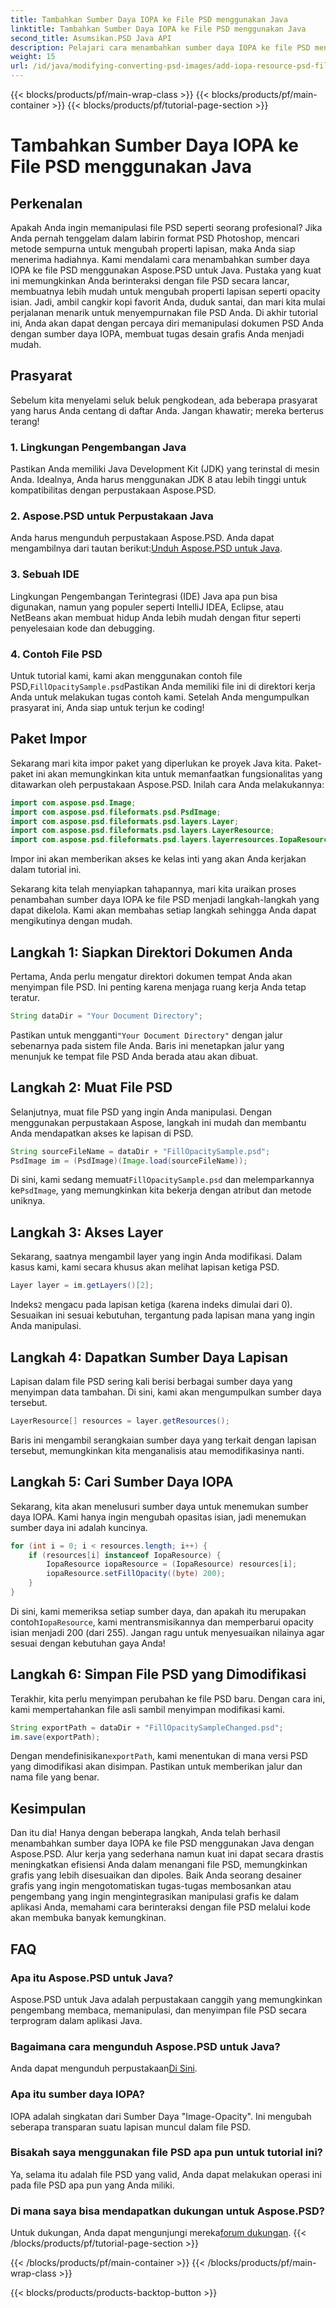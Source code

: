 ```yaml
---
title: Tambahkan Sumber Daya IOPA ke File PSD menggunakan Java
linktitle: Tambahkan Sumber Daya IOPA ke File PSD menggunakan Java
second_title: Asumsikan.PSD Java API
description: Pelajari cara menambahkan sumber daya IOPA ke file PSD menggunakan Aspose.PSD untuk Java dengan panduan komprehensif ini. Langkah sederhana untuk manipulasi grafis yang efektif.
weight: 15
url: /id/java/modifying-converting-psd-images/add-iopa-resource-psd-files/
---
```


{{< blocks/products/pf/main-wrap-class >}}
{{< blocks/products/pf/main-container >}}
{{< blocks/products/pf/tutorial-page-section >}}

# Tambahkan Sumber Daya IOPA ke File PSD menggunakan Java

## Perkenalan
Apakah Anda ingin memanipulasi file PSD seperti seorang profesional? Jika Anda pernah tenggelam dalam labirin format PSD Photoshop, mencari metode sempurna untuk mengubah properti lapisan, maka Anda siap menerima hadiahnya. Kami mendalami cara menambahkan sumber daya IOPA ke file PSD menggunakan Aspose.PSD untuk Java. Pustaka yang kuat ini memungkinkan Anda berinteraksi dengan file PSD secara lancar, membuatnya lebih mudah untuk mengubah properti lapisan seperti opacity isian.
Jadi, ambil cangkir kopi favorit Anda, duduk santai, dan mari kita mulai perjalanan menarik untuk menyempurnakan file PSD Anda. Di akhir tutorial ini, Anda akan dapat dengan percaya diri memanipulasi dokumen PSD Anda dengan sumber daya IOPA, membuat tugas desain grafis Anda menjadi mudah.
## Prasyarat
Sebelum kita menyelami seluk beluk pengkodean, ada beberapa prasyarat yang harus Anda centang di daftar Anda. Jangan khawatir; mereka berterus terang!
### 1. Lingkungan Pengembangan Java
Pastikan Anda memiliki Java Development Kit (JDK) yang terinstal di mesin Anda. Idealnya, Anda harus menggunakan JDK 8 atau lebih tinggi untuk kompatibilitas dengan perpustakaan Aspose.PSD. 
### 2. Aspose.PSD untuk Perpustakaan Java
 Anda harus mengunduh perpustakaan Aspose.PSD. Anda dapat mengambilnya dari tautan berikut:[Unduh Aspose.PSD untuk Java](https://releases.aspose.com/psd/java/).
### 3. Sebuah IDE
Lingkungan Pengembangan Terintegrasi (IDE) Java apa pun bisa digunakan, namun yang populer seperti IntelliJ IDEA, Eclipse, atau NetBeans akan membuat hidup Anda lebih mudah dengan fitur seperti penyelesaian kode dan debugging.
### 4. Contoh File PSD
 Untuk tutorial kami, kami akan menggunakan contoh file PSD,`FillOpacitySample.psd`Pastikan Anda memiliki file ini di direktori kerja Anda untuk melakukan tugas contoh kami.
Setelah Anda mengumpulkan prasyarat ini, Anda siap untuk terjun ke coding!
## Paket Impor
Sekarang mari kita impor paket yang diperlukan ke proyek Java kita. Paket-paket ini akan memungkinkan kita untuk memanfaatkan fungsionalitas yang ditawarkan oleh perpustakaan Aspose.PSD.
Inilah cara Anda melakukannya:
```java
import com.aspose.psd.Image;
import com.aspose.psd.fileformats.psd.PsdImage;
import com.aspose.psd.fileformats.psd.layers.Layer;
import com.aspose.psd.fileformats.psd.layers.LayerResource;
import com.aspose.psd.fileformats.psd.layers.layerresources.IopaResource;
```
Impor ini akan memberikan akses ke kelas inti yang akan Anda kerjakan dalam tutorial ini. 

Sekarang kita telah menyiapkan tahapannya, mari kita uraikan proses penambahan sumber daya IOPA ke file PSD menjadi langkah-langkah yang dapat dikelola. Kami akan membahas setiap langkah sehingga Anda dapat mengikutinya dengan mudah.
## Langkah 1: Siapkan Direktori Dokumen Anda
Pertama, Anda perlu mengatur direktori dokumen tempat Anda akan menyimpan file PSD. Ini penting karena menjaga ruang kerja Anda tetap teratur.
```java
String dataDir = "Your Document Directory";
```
 Pastikan untuk mengganti`"Your Document Directory"` dengan jalur sebenarnya pada sistem file Anda. Baris ini menetapkan jalur yang menunjuk ke tempat file PSD Anda berada atau akan dibuat.
## Langkah 2: Muat File PSD 
Selanjutnya, muat file PSD yang ingin Anda manipulasi. Dengan menggunakan perpustakaan Aspose, langkah ini mudah dan membantu Anda mendapatkan akses ke lapisan di PSD.
```java
String sourceFileName = dataDir + "FillOpacitySample.psd";
PsdImage im = (PsdImage)(Image.load(sourceFileName));
```
 Di sini, kami sedang memuat`FillOpacitySample.psd` dan melemparkannya ke`PsdImage`, yang memungkinkan kita bekerja dengan atribut dan metode uniknya. 
## Langkah 3: Akses Layer 
Sekarang, saatnya mengambil layer yang ingin Anda modifikasi. Dalam kasus kami, kami secara khusus akan melihat lapisan ketiga PSD.
```java
Layer layer = im.getLayers()[2];
```
 Indeks`2` mengacu pada lapisan ketiga (karena indeks dimulai dari 0). Sesuaikan ini sesuai kebutuhan, tergantung pada lapisan mana yang ingin Anda manipulasi.
## Langkah 4: Dapatkan Sumber Daya Lapisan 
Lapisan dalam file PSD sering kali berisi berbagai sumber daya yang menyimpan data tambahan. Di sini, kami akan mengumpulkan sumber daya tersebut.
```java
LayerResource[] resources = layer.getResources();
```
Baris ini mengambil serangkaian sumber daya yang terkait dengan lapisan tersebut, memungkinkan kita menganalisis atau memodifikasinya nanti.
## Langkah 5: Cari Sumber Daya IOPA 
Sekarang, kita akan menelusuri sumber daya untuk menemukan sumber daya IOPA. Kami hanya ingin mengubah opasitas isian, jadi menemukan sumber daya ini adalah kuncinya.
```java
for (int i = 0; i < resources.length; i++) {
    if (resources[i] instanceof IopaResource) {
        IopaResource iopaResource = (IopaResource) resources[i];
        iopaResource.setFillOpacity((byte) 200);
    }
}
```
 Di sini, kami memeriksa setiap sumber daya, dan apakah itu merupakan contoh`IopaResource`, kami mentransmisikannya dan memperbarui opacity isian menjadi 200 (dari 255). Jangan ragu untuk menyesuaikan nilainya agar sesuai dengan kebutuhan gaya Anda!
## Langkah 6: Simpan File PSD yang Dimodifikasi
Terakhir, kita perlu menyimpan perubahan ke file PSD baru. Dengan cara ini, kami mempertahankan file asli sambil menyimpan modifikasi kami.
```java
String exportPath = dataDir + "FillOpacitySampleChanged.psd";
im.save(exportPath);
```
 Dengan mendefinisikan`exportPath`, kami menentukan di mana versi PSD yang dimodifikasi akan disimpan. Pastikan untuk memberikan jalur dan nama file yang benar.
## Kesimpulan
Dan itu dia! Hanya dengan beberapa langkah, Anda telah berhasil menambahkan sumber daya IOPA ke file PSD menggunakan Java dengan Aspose.PSD. Alur kerja yang sederhana namun kuat ini dapat secara drastis meningkatkan efisiensi Anda dalam menangani file PSD, memungkinkan grafis yang lebih disesuaikan dan dipoles.
Baik Anda seorang desainer grafis yang ingin mengotomatiskan tugas-tugas membosankan atau pengembang yang ingin mengintegrasikan manipulasi grafis ke dalam aplikasi Anda, memahami cara berinteraksi dengan file PSD melalui kode akan membuka banyak kemungkinan.
## FAQ
### Apa itu Aspose.PSD untuk Java?  
Aspose.PSD untuk Java adalah perpustakaan canggih yang memungkinkan pengembang membaca, memanipulasi, dan menyimpan file PSD secara terprogram dalam aplikasi Java.
### Bagaimana cara mengunduh Aspose.PSD untuk Java?  
 Anda dapat mengunduh perpustakaan[Di Sini](https://releases.aspose.com/psd/java/).
### Apa itu sumber daya IOPA?  
IOPA adalah singkatan dari Sumber Daya "Image-Opacity". Ini mengubah seberapa transparan suatu lapisan muncul dalam file PSD.
### Bisakah saya menggunakan file PSD apa pun untuk tutorial ini?  
Ya, selama itu adalah file PSD yang valid, Anda dapat melakukan operasi ini pada file PSD apa pun yang Anda miliki.
### Di mana saya bisa mendapatkan dukungan untuk Aspose.PSD?  
 Untuk dukungan, Anda dapat mengunjungi mereka[forum dukungan](https://forum.aspose.com/c/psd/34).
{{< /blocks/products/pf/tutorial-page-section >}}

{{< /blocks/products/pf/main-container >}}
{{< /blocks/products/pf/main-wrap-class >}}

{{< blocks/products/products-backtop-button >}}

